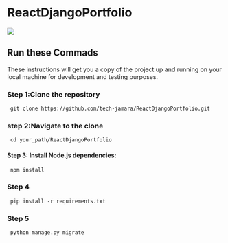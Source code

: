 # ReactDjangoPortfolio



<kbd><img src="https://drive.google.com/uc?id=1LRHN7Gqq3ct6oT2e1-BOB-3Ckj5evRFj"  /></kbd>

## Run these Commads

 These instructions will get you a copy of the project up and running on your local machine for development and testing purposes.
### Step 1:Clone the repository
     git clone https://github.com/tech-jamara/ReactDjangoPortfolio.git
### step 2:Navigate to the clone 
     cd your_path/ReactDjangoPortfolio
#### Step 3: Install Node.js dependencies:
     npm install      
### Step 4
     pip install -r requirements.txt
### Step 5
     python manage.py migrate
